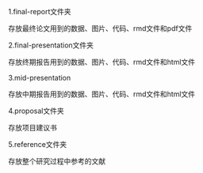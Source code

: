 1.final-report文件夹

存放最终论文用到的数据、图片、代码、rmd文件和pdf文件

2.final-presentation文件夹

存放终期报告用到的数据、图片、代码、rmd文件和html文件

3.mid-presentation

存放中期报告用到的数据、图片、代码、rmd文件和html文件

4.proposal文件夹

存放项目建议书

5.reference文件夹

存放整个研究过程中参考的文献
